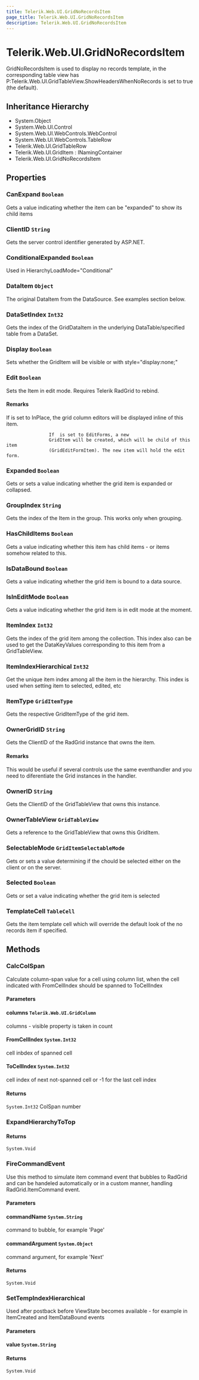 ```yaml
---
title: Telerik.Web.UI.GridNoRecordsItem
page_title: Telerik.Web.UI.GridNoRecordsItem
description: Telerik.Web.UI.GridNoRecordsItem
---
```


# Telerik.Web.UI.GridNoRecordsItem

GridNoRecordsItem is used to display no records template, in the corresponding table view has
            P:Telerik.Web.UI.GridTableView.ShowHeadersWhenNoRecords is set to true (the default).

## Inheritance Hierarchy

* System.Object
* System.Web.UI.Control
* System.Web.UI.WebControls.WebControl
* System.Web.UI.WebControls.TableRow
* Telerik.Web.UI.GridTableRow
* Telerik.Web.UI.GridItem : INamingContainer
* Telerik.Web.UI.GridNoRecordsItem

## Properties

###  CanExpand `Boolean`

Gets a value indicating whether the item can be "expanded" to show its child items

###  ClientID `String`

Gets the server control identifier generated by ASP.NET.

###  ConditionalExpanded `Boolean`

Used in HierarchyLoadMode="Conditional"

###  DataItem `Object`

The original DataItem from the DataSource. See
            examples section below.

###  DataSetIndex `Int32`

Gets the index of the GridDataItem in the underlying
            DataTable/specified table from a DataSet.

###  Display `Boolean`

Sets whether the GridItem will be visible or with style="display:none;"

###  Edit `Boolean`

Sets the Item in edit mode. Requires Telerik RadGrid to rebind.

#### Remarks
If  is set to InPlace, the grid column
                    editors will be displayed inline of this item.
                
                    If  is set to EditForms, a new
                    GridItem will be created, which will be child of this item
                    (GridEditFormItem). The new item will hold the edit form.

###  Expanded `Boolean`

Gets or sets a value indicating whether the grid item is expanded or
            collapsed.

###  GroupIndex `String`

Gets the index of the Item in the group. This works only when grouping.

###  HasChildItems `Boolean`

Gets a value indicating whether this item has child items - or items somehow
            related to this.

###  IsDataBound `Boolean`

Gets a value indicating whether the grid item is bound to a data source.

###  IsInEditMode `Boolean`

Gets a value indicating whether the grid item is in edit mode at the
            moment.

###  ItemIndex `Int32`

Gets the index of the grid item among the 
                collection. This index also can be used to get the DataKeyValues
                corresponding to this item from a GridTableView.

###  ItemIndexHierarchical `Int32`

Get the unique item index among all the item in the hierarchy. This index is used when setting item to selected, edited, etc

###  ItemType `GridItemType`

Gets the respective GridItemType of the grid item.

###  OwnerGridID `String`

Gets the ClientID of the RadGrid instance that
             owns the item.

#### Remarks
This would be useful if several controls use the same eventhandler and you need
             to diferentiate the Grid instances in the handler.

###  OwnerID `String`

Gets the ClientID of the GridTableView that
            owns this instance.

###  OwnerTableView `GridTableView`

Gets a reference to the GridTableView that owns this
            GridItem.

###  SelectableMode `GridItemSelectableMode`

Gets or sets a value determining if the  chould be selected
            either on the client or on the server.

###  Selected `Boolean`

Gets or set a value indicating whether the grid item is selected

###  TemplateCell `TableCell`

Gets the item template cell which will override the default look of
            the no records item if specified.

## Methods

###  CalcColSpan

Calculate column-span value for a cell using column list, when the cell indicated
            with FromCellIndex should be spanned to ToCellIndex

#### Parameters

#### columns `Telerik.Web.UI.GridColumn`

columns - visible property is taken in count

#### FromCellIndex `System.Int32`

cell inbdex of spanned cell

#### ToCellIndex `System.Int32`

cell index of next not-spanned cell or -1 for the last cell index

#### Returns

`System.Int32` ColSpan number

###  ExpandHierarchyToTop

#### Returns

`System.Void` 

###  FireCommandEvent

Use this method to simulate item command event that bubbles to RadGrid and can be handeled automatically or in a custom manner,
            handling RadGrid.ItemCommand event.

#### Parameters

#### commandName `System.String`

command to bubble, for example 'Page'

#### commandArgument `System.Object`

command argument, for example 'Next'

#### Returns

`System.Void` 

###  SetTempIndexHierarchical

Used after postback before ViewState becomes available -
            for example in ItemCreated and ItemDataBound events

#### Parameters

#### value `System.String`

#### Returns

`System.Void` 

